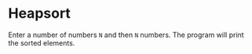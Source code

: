# Heapsort

Enter a number of numbers `N` and then `N` numbers. The program will print the sorted elements.